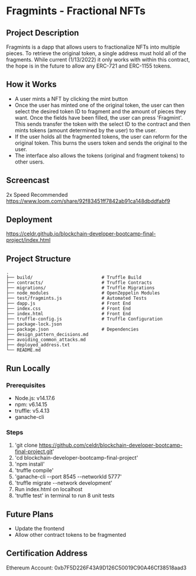 # Fragmints - Fractional NFTs

## Project Description

Fragmints is a dapp that allows users to fractionalize NFTs into multiple pieces. To retrieve the original token, a single address must hold all of the fragments. While current (1/13/2022) it only works with within this contract, the hope is in the future to allow any ERC-721 and ERC-1155 tokens.

## How it Works

* A user mints a NFT by clicking the mint button
* Once the user has minted one of the original token, the user can then select the desired token ID to fragment and the amount of pieces they want. Once the fields have been filled, the user can press 'Fragmint'. This sends transfer the token with the select ID to the contract and then mints tokens (amount determined by the user) to the user.
* If the user holds all the fragmented tokens, the user can reform for the original token. This burns the users token and sends the original to the user.
* The interface also allows the tokens (original and fragment tokens) to other users. 

## Screencast

2x Speed Recommended
<https://www.loom.com/share/92f83451ff7842ab91ca148dbddfabf9>

## Deployment

<https://celdr.github.io/blockchain-developer-bootcamp-final-project/index.html>

## Project Structure

```
.
├── build/                          # Truffle Build 
├── contracts/                      # Truffle Contracts 
├── migrations/                     # Truffle Migrations 
├── node_modules                    # OpenZeppelin Modules       
├── test/fragmints.js               # Automated Tests 
├── dapp.js                         # Front End
├── index.css                       # Front End
├── index.html                      # Front End
├── truffle-config.js               # Truffle Configuration
├── package-lock.json               
├── package.json                    # Dependencies
├── design_pattern_decisions.md     
├── avoiding_common_attacks.md      
├── deployed_address.txt
└── README.md
```

## Run Locally

### Prerequisites

* Node.js: v14.17.6
* npm: v6.14.15
* truffle: v5.4.13
* ganache-cli 

### Steps

1. 'git clone https://github.com/celdr/blockchain-developer-bootcamp-final-project.git'
2. 'cd blockchain-developer-bootcamp-final-project'
3. 'npm install'
4. 'truffle compile'
5. 'ganache-cli --port 8545 --networkId 5777'
6. 'truffle migrate --network development'
7. Run index.html on localhost
8. 'truffle test' in terminal to run 8 unit tests

## Future Plans

* Update the frontend
* Allow other contract tokens to be fragmented

## Certification Address

Ethereum Account: 0xb7F5D226F43A9D126C50019C90A46Cf38518aad3



